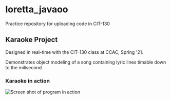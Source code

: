 # loretta_javaoo
Practice repository for uploading code in CIT-130

## Karaoke Project
Designed in real-time with the CIT-130 class at CCAC, Spring '21. 

Demonstrates object modeling of a song containing lyric lines timable down to the milisecond

### Karaoke in action
![Screen shot of program in action]()

